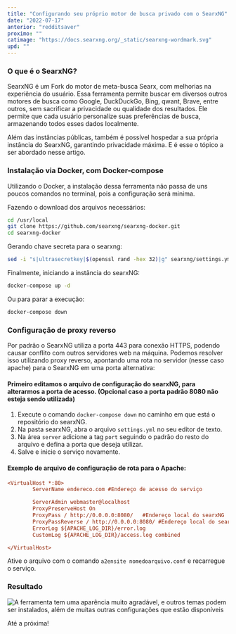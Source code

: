 ```yaml
---
title: "Configurando seu próprio motor de busca privado com o SearxNG"
date: "2022-07-17"
anterior: "redditsaver"
proximo: ""
catimage: "https://docs.searxng.org/_static/searxng-wordmark.svg"
upd: ""
---
```


### O que é o SearxNG?
SearxNG é um Fork do motor de meta-busca Searx, com melhorias na experiência do usuário.
Essa ferramenta permite buscar em diversos outros motores de busca como Google, DuckDuckGo, Bing, qwant, Brave, entre outros, sem sacrificar a privacidade ou qualidade dos resultados. Ele permite que cada usuário personalize suas preferências de busca, armazenando todos esses dados localmente.

Além das instâncias públicas, também é possível hospedar a sua própria instância do SearxNG, garantindo privacidade máxima. E é esse o tópico a ser abordado nesse artigo.


### Instalação via Docker, com Docker-compose
Utilizando o Docker, a instalação dessa ferramenta não passa de uns poucos comandos no terminal, pois a configuração será minima.

Fazendo o download dos arquivos necessários:
```bash
cd /usr/local
git clone https://github.com/searxng/searxng-docker.git
cd searxng-docker
```
Gerando chave secreta para o searxng:

```bash
sed -i "s|ultrasecretkey|$(openssl rand -hex 32)|g" searxng/settings.yml
```

Finalmente, iniciando a instância do searxNG:

```bash
docker-compose up -d
```

Ou para parar a execução:

```bash
docker-compose down
```


### Configuração de proxy reverso

Por padrão o SearxNG utiliza a porta 443 para conexão HTTPS, podendo causar conflito com outros servidores web na máquina. Podemos resolver isso utilizando proxy reverso, apontando uma rota no servidor (nesse caso apache) para o SearxNG em uma porta alternativa:

#### Primeiro editamos o arquivo de configuração do searxNG, para alterarmos a porta de acesso. (Opcional caso a porta padrão 8080 não esteja sendo utilizada)
1. Execute o comando ```docker-compose down``` no caminho em que está o repositório do searxNG.
2. Na pasta searxNG, abra o arquivo ```settings.yml``` no seu editor de texto.
3. Na área ```server``` adicione a tag ```port``` seguindo o padrão do resto do arquivo e defina a porta que deseja utilizar.
4. Salve e inicie o serviço novamente.

#### Exemplo de arquivo de configuração de rota para o Apache:
```ini
<VirtualHost *:80>
        ServerName endereco.com #Endereço de acesso do serviço

        ServerAdmin webmaster@localhost
        ProxyPreserveHost On
        ProxyPass / http://0.0.0.0:8080/   #Endereço local do searxNG
        ProxyPassReverse / http://0.0.0.0:8080/ #Endereço local do searxNG
        ErrorLog ${APACHE_LOG_DIR}/error.log
        CustomLog ${APACHE_LOG_DIR}/access.log combined

</VirtualHost>
```
Ative o arquivo com o comando ```a2ensite nomedoarquivo.conf``` e recarregue o serviço.

### Resultado

![A ferramenta tem uma aparência muito agradável, e outros temas podem ser instalados, além de muitas outras configurações que estão disponíveis](/posts/images/searx.png "A ferramenta tem uma aparência muito agradável, e outros temas podem ser instalados, além de muitas outras configurações que estão disponíveis")

Até a próxima!